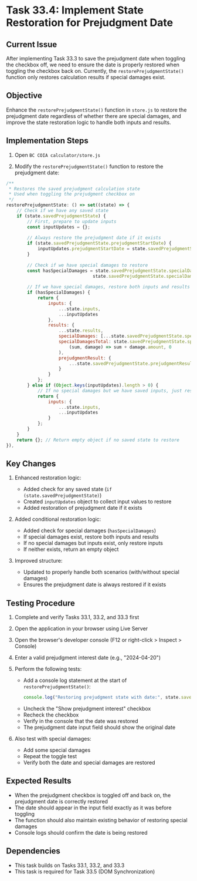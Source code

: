 # Task 33.4: Implement State Restoration for Prejudgment Date

## Current Issue

After implementing Task 33.3 to save the prejudgment date when toggling the checkbox off, we need to ensure the date is properly restored when toggling the checkbox back on. Currently, the `restorePrejudgmentState()` function only restores calculation results if special damages exist.

## Objective

Enhance the `restorePrejudgmentState()` function in `store.js` to restore the prejudgment date regardless of whether there are special damages, and improve the state restoration logic to handle both inputs and results.

## Implementation Steps

1. Open `BC COIA calculator/store.js`

2. Modify the `restorePrejudgmentState()` function to restore the prejudgment date:

```javascript
/**
 * Restores the saved prejudgment calculation state
 * Used when toggling the prejudgment checkbox on
 */
restorePrejudgmentState: () => set((state) => {
    // Check if we have any saved state
    if (state.savedPrejudgmentState) {
        // First, prepare to update inputs
        const inputUpdates = {};
        
        // Always restore the prejudgment date if it exists
        if (state.savedPrejudgmentState.prejudgmentStartDate) {
            inputUpdates.prejudgmentStartDate = state.savedPrejudgmentState.prejudgmentStartDate;
        }
        
        // Check if we have special damages to restore
        const hasSpecialDamages = state.savedPrejudgmentState.specialDamages && 
                                 state.savedPrejudgmentState.specialDamages.length > 0;
        
        // If we have special damages, restore both inputs and results
        if (hasSpecialDamages) {
            return {
                inputs: {
                    ...state.inputs,
                    ...inputUpdates
                },
                results: {
                    ...state.results,
                    specialDamages: [...state.savedPrejudgmentState.specialDamages],
                    specialDamagesTotal: state.savedPrejudgmentState.specialDamages.reduce(
                        (sum, damage) => sum + damage.amount, 0
                    ),
                    prejudgmentResult: {
                        ...state.savedPrejudgmentState.prejudgmentResult
                    }
                }
            };
        } else if (Object.keys(inputUpdates).length > 0) {
            // If no special damages but we have saved inputs, just restore those
            return {
                inputs: {
                    ...state.inputs,
                    ...inputUpdates
                }
            };
        }
    }
    return {}; // Return empty object if no saved state to restore
}),
```

## Key Changes

1. Enhanced restoration logic:
   - Added check for any saved state (`if (state.savedPrejudgmentState)`)
   - Created `inputUpdates` object to collect input values to restore
   - Added restoration of prejudgment date if it exists

2. Added conditional restoration logic:
   - Added check for special damages (`hasSpecialDamages`)
   - If special damages exist, restore both inputs and results
   - If no special damages but inputs exist, only restore inputs
   - If neither exists, return an empty object

3. Improved structure:
   - Updated to properly handle both scenarios (with/without special damages)
   - Ensures the prejudgment date is always restored if it exists

## Testing Procedure

1. Complete and verify Tasks 33.1, 33.2, and 33.3 first
2. Open the application in your browser using Live Server
3. Open the browser's developer console (F12 or right-click > Inspect > Console)
4. Enter a valid prejudgment interest date (e.g., "2024-04-20")
5. Perform the following tests:
   - Add a console log statement at the start of `restorePrejudgmentState()`:
     ```javascript
     console.log("Restoring prejudgment state with date:", state.savedPrejudgmentState?.prejudgmentStartDate);
     ```
   - Uncheck the "Show prejudgment interest" checkbox
   - Recheck the checkbox
   - Verify in the console that the date was restored
   - The prejudgment date input field should show the original date

6. Also test with special damages:
   - Add some special damages
   - Repeat the toggle test
   - Verify both the date and special damages are restored

## Expected Results

- When the prejudgment checkbox is toggled off and back on, the prejudgment date is correctly restored
- The date should appear in the input field exactly as it was before toggling
- The function should also maintain existing behavior of restoring special damages
- Console logs should confirm the date is being restored

## Dependencies

- This task builds on Tasks 33.1, 33.2, and 33.3
- This task is required for Task 33.5 (DOM Synchronization)
